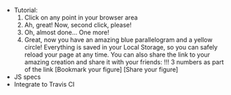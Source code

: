* Tutorial:
  1. Click on any point in your browser area
  2. Ah, great! Now, second click, please!
  3. Oh, almost done... One more!
  4. Great, now you have an amazing blue parallelogram and a yellow circle!
     Everything is saved in your Local Storage, so you can safely reload your page at any time.
     You can also share the link to your amazing creation and share it with your friends:
     !!! 3 numbers as part of the link
     [Bookmark your figure]
     [Share your figure]
* JS specs
* Integrate to Travis CI
